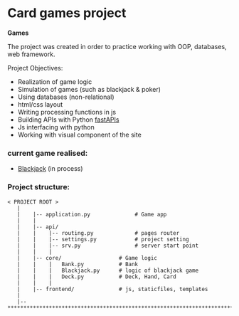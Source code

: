 # Card games project

**Games**

The project was created in order to practice working with OOP, databases, web framework.


Project Objectives:

 - Realization of game logic
 - Simulation of games (such as blackjack & poker)
 - Using databases (non-relational)
 - html/css layout
 - Writing processing functions in js
 - Building APIs with Python [fastAPIs](https://fastapi.tiangolo.com)
 - Js interfacing with python
 - Working with visual component of the site

### current game realised:
+ [Blackjack](https://en.wikipedia.org/wiki/Blackjack) (in process)


### Project structure:

    < PROJECT ROOT >
       |
       |    |-- application.py              # Game app
       |    |
       |    |-- api/                   
       |    |    |-- routing.py             # pages router
       |    |    |-- settings.py            # project setting
       |    |    |-- srv.py                 # server start point
       |    |    |
       |    |-- core/                  # Game logic
       |    |    |   Bank.py           # Bank
       |    |    |   Blackjack.py      # logic of blackjack game
       |    |    |   Deck.py           # Deck, Hand, Card 
       |    |    |
       |    |-- frontend/              # js, staticfiles, templates
       |        
       |-- ************************************************************************

